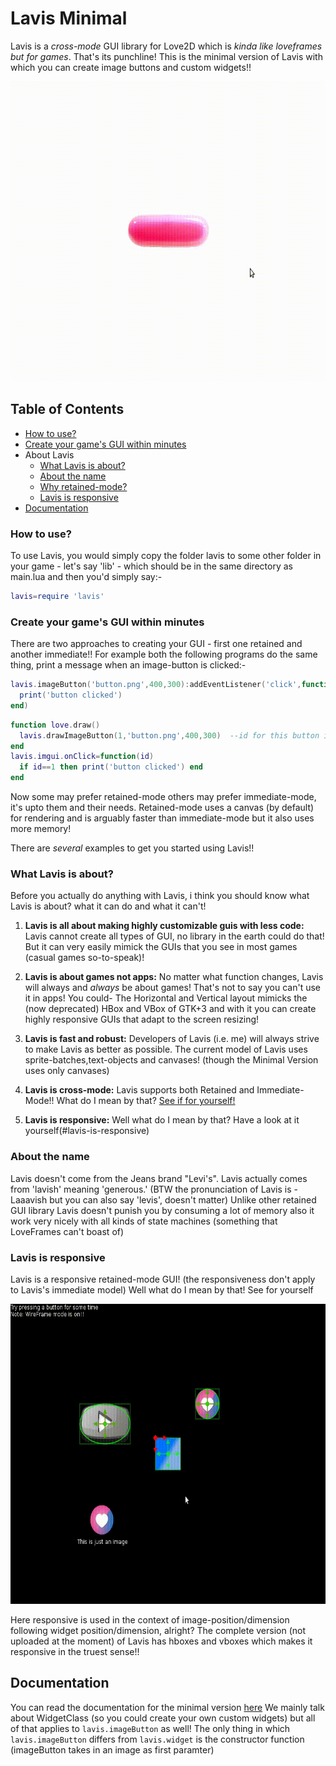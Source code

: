 # Lavis Minimal

Lavis is a *cross-mode* GUI library for Love2D which is *kinda like loveframes but for games*. That's its punchline! This is the minimal version of Lavis with which you can create image buttons and custom widgets!!

<p align='center'>
<a href="screens/minimal demo.gif" title="Click to view the Image in Full Resolution">
<img src="screens/minimal demo.gif" width=640 height=480/><br/>
</a>

## Table of Contents

- [How to use?](#how-to-use)
- [Create your game's GUI within minutes](#create-your-games-gui-within-minutes)
- About Lavis
  - [What Lavis is about?](#what-lavis-is-about)
  - [About the name](#about-the-name)
  - [Why retained-mode?](#why-retained-mode)
  - [Lavis is responsive](#lavis-is-responsive)
- [Documentation](#documentation)



### How to use?

To use Lavis, you would simply copy the folder lavis to some other folder in your game - let's say 'lib' - which should be in the same directory as main.lua and then you'd simply say:-

```lua
lavis=require 'lavis'
```

### Create your game's GUI within minutes

There are two approaches to creating your GUI - first one retained and another immediate!!
For example both the following programs do the same thing, print a message when an image-button is clicked:-

```lua
lavis.imageButton('button.png',400,300):addEventListener('click',function()
  print('button clicked')
end)
```

```lua
function love.draw()
  lavis.drawImageButton(1,'button.png',400,300)  --id for this button is 1
end
lavis.imgui.onClick=function(id)
  if id==1 then print('button clicked') end
end
```
Now some may prefer retained-mode others may prefer immediate-mode, it's upto them and their needs. Retained-mode uses a canvas (by default) for rendering and is arguably faster than immediate-mode but it also uses more memory!

There are *several* examples to get you started using Lavis!!

### What Lavis is about?

Before you actually do anything with Lavis, i think you should know what Lavis is about? what it can do and what it can't!

1. **Lavis is all about making highly customizable guis with less code:** Lavis cannot create all types of GUI, no library in the earth could do that! But it can very easily mimick the GUIs that you see in most games (casual games so-to-speak)!

2. **Lavis is about games not apps:** No matter what function changes, Lavis will always and *always* be about games! That's not to say you can't use it in apps! You could- The Horizontal and Vertical layout mimicks the (now deprecated) HBox and VBox of GTK+3 and with it you can create highly responsive GUIs that adapt to the screen resizing!

3. **Lavis is fast and robust:** Developers of Lavis (i.e. me) will always strive to make Lavis as better as possible. The current model of Lavis uses sprite-batches,text-objects and canvases! (though the Minimal Version uses only canvases)

4. **Lavis is cross-mode:** Lavis supports both Retained and Immediate-Mode!! What do I mean by that? [See if for yourself!](#create-your-games-gui-within-minutes)

5. **Lavis is responsive:**  Well what do I mean by that? Have a look at it yourself(#lavis-is-responsive)

### About the name

Lavis doesn't come from the Jeans brand "Levi's". Lavis actually comes from 'lavish' meaning 'generous.' (BTW the pronunciation of Lavis is - Laaavish but you can also say 'levis', doesn't matter) Unlike other retained GUI library Lavis doesn't punish you by consuming a lot of memory also it work very nicely with all kinds of state machines (something that LoveFrames can't boast of)

### Lavis is responsive

Lavis is a responsive retained-mode GUI! (the responsiveness don't apply to Lavis's immediate model) Well what do I mean by that! See for yourself

<p align='center'>
<a href="screens/responsive.gif" title="Click to view the Image in Full Resolution">
<img src="screens/responsive.gif" width=640 height=480/><br/>
</a>

Here responsive is used in the context of image-position/dimension following widget position/dimension, alright?
The complete version (not uploaded at the moment) of Lavis has hboxes and vboxes which makes it responsive in the truest sense!!

## Documentation

You can read the documentation for the minimal version [here](DOCUMENTATION.MD)
We mainly talk about WidgetClass (so you could create your own custom widgets) but all of that applies to `lavis.imageButton` as well! The only thing in which `lavis.imageButton` differs from `lavis.widget` is the constructor function (imageButton takes in an image as first paramter)
